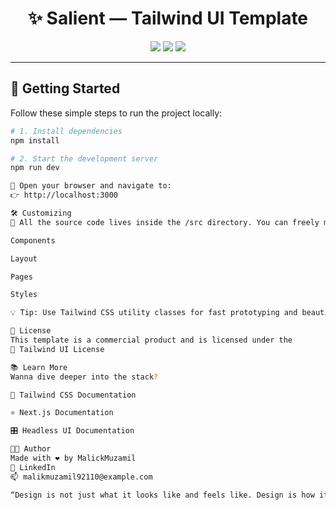 <h1 align="center">✨ Salient — Tailwind UI Template</h1>

<p align="center">
  <img src="https://img.shields.io/badge/Built%20With-Next.js%20%26%20Tailwind-blueviolet?style=for-the-badge" />
  <img src="https://img.shields.io/badge/Responsive-Yes-brightgreen?style=for-the-badge" />
  <img src="https://img.shields.io/badge/License-Tailwind%20UI%20License-orange?style=for-the-badge" />
</p>

---

## 🚀 Getting Started

Follow these simple steps to run the project locally:

```bash
# 1. Install dependencies
npm install

# 2. Start the development server
npm run dev

🔗 Open your browser and navigate to:
👉 http://localhost:3000

🛠️ Customizing
🎨 All the source code lives inside the /src directory. You can freely modify:

Components

Layout

Pages

Styles

💡 Tip: Use Tailwind CSS utility classes for fast prototyping and beautiful layouts.

📄 License
This template is a commercial product and is licensed under the
🔗 Tailwind UI License

📚 Learn More
Wanna dive deeper into the stack?

🧩 Tailwind CSS Documentation

⚛️ Next.js Documentation

🎛️ Headless UI Documentation

🧑‍💻 Author
Made with ❤️ by MalickMuzamil
🔗 LinkedIn
📫 malikmuzamil92110@example.com

“Design is not just what it looks like and feels like. Design is how it works.” — Steve Jobs

